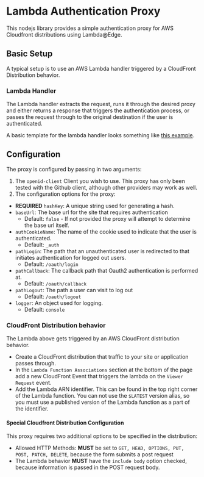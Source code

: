 # Lambda Authentication Proxy

This nodejs library provides a simple authentication proxy for AWS Cloudfront distributions using Lambda@Edge.

## Basic Setup

A typical setup is to use an AWS Lambda handler triggered by a CloudFront Distribution behavior.

### Lambda Handler

The Lambda handler extracts the request, runs it through the desired proxy and either returns a response that triggers the authentication process, or passes the request through to the original destination if the user is authenticated.

A basic template for the lambda handler looks something like [this example](./example/handler.ts).

## Configuration

The proxy is configured by passing in two arguments:

1. The `openid-client` Client you wish to use. This proxy has only been tested with the Github client, although other providers may work as well.
2. The configuration options for the proxy:

- **REQUIRED** `hashKey`: A unique string used for generating a hash.
- `baseUrl`: The base url for the site that requires authentication
  - Default: `false` - If not provided the proxy will attempt to determine the base url itself.
- `authCookieName`: The name of the cookie used to indicate that the user is authenticated.
  - Default: `_auth`
- `pathLogin`: The path that an unauthenticated user is redirected to that initiates authentication for logged out users.
  - Default: `/oauth/login`
- `pathCallback`: The callback path that Oauth2 authentication is performed at.
  - Default: `/oauth/callback`
- `pathLogout`: The path a user can visit to log out
  - Default: `/oauth/logout`
- `logger`: An object used for logging.
  - Default: `console`

### CloudFront Distribution behavior

The Lambda above gets triggered by an AWS CloudFront distribution behavior.

- Create a CloudFront distribution that traffic to your site or application passes through.
- In the `Lambda Function Associations` section at the bottom of the page add a new CloudFront Event that triggers the lambda on the `Viewer Request` event.
- Add the Lambda ARN identifier. This can be found in the top right corner of the Lambda function. You can not use the `$LATEST` version alias, so you must use a published version of the Lambda function as a part of the identifier.

#### Special Cloudfront Distribution Configuration

This proxy requires two additional options to be specified in the distribution:

- Allowed HTTP Methods: **MUST** be set to `GET, HEAD, OPTIONS, PUT, POST, PATCH, DELETE`, because the form submits a post request
- The Lambda behavior **MUST** have the `include body` option checked, because information is passed in the POST request body.
